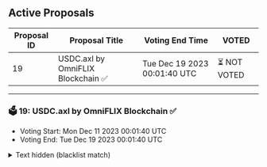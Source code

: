 ## Active Proposals

| Proposal ID | Proposal Title | Voting End Time | VOTED |
|-------------|----------------|-----------------|-------|
| 19 | USDC.axl by OmniFLIX Blockchain ✅ | Tue Dec 19 2023 00:01:40 UTC | ⏳ NOT VOTED |

---

### 🗳 19: USDC.axl by OmniFLIX Blockchain ✅
- Voting Start: Mon Dec 11 2023 00:01:40 UTC
- Voting End: Tue Dec 19 2023 00:01:40 UTC

<details>
<summary>Text hidden (blacklist match)</summary>
 
</details>
